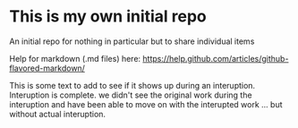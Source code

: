 # This is my own initial repo
An initial repo for nothing in particular but to share individual items


Help for markdown (.md files) here: https://help.github.com/articles/github-flavored-markdown/

This is some text to add to see if it shows up during an interuption.
Interuption is complete.  we didn't see the original work during the interuption and have been able to move on with the interupted work ... but without actual interuption.


